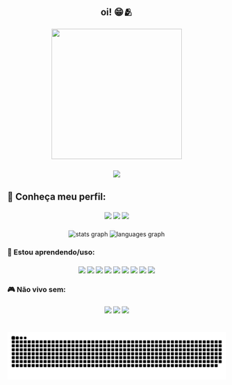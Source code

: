 <h2 align="center">oi! 😁🫂</h2>

<div align="center">
  <img width="300" height="300" src="https://i.makeagif.com/media/6-13-2015/NRO131.gif">
</div>

###

<div align="center">
  <img src="https://visitor-badge.laobi.icu/badge?page_id=juliacvieira.juliacvieira&"  />
</div>

###

<h2 align="left">📍  Conheça meu perfil:</h2>

###

<div align="center">
  <img src="https://img.shields.io/badge/Gmail-D14836?style=for-the-badge&logo=gmail&logoColor=white" height="25" />
  <img src="https://img.shields.io/badge/Discord-7289DA?style=for-the-badge&logo=discord&logoColor=white" height="25" />
  <img src="https://img.shields.io/badge/Instagram-E4405F?style=for-the-badge&logo=instagram&logoColor=white" height="25" />
</div>

###

<div align="center">
  <img src="https://github-readme-stats.vercel.app/api?username=juliacvieira&hide_title=false&hide_rank=false&show_icons=true&include_all_commits=true&count_private=true&disable_animations=false&theme=tokyonight&locale=en&hide_border=false" height="150" alt="stats graph"  />
  <img src="https://github-readme-stats.vercel.app/api/top-langs?username=juliacvieira&locale=en&hide_title=false&layout=compact&card_width=320&langs_count=5&theme=tokyonight&hide_border=false" height="150" alt="languages graph"  />
</div>

###

<h3 align="left">🧠  Estou aprendendo/uso:</h3>

###

<div align="center">
  <img src="https://img.shields.io/badge/Python-14354C?style=for-the-badge&logo=python&logoColor=white" height="25" />
  <img src="https://img.shields.io/badge/R-276DC3?style=for-the-badge&logo=r&logoColor=white" height="25" />
  <img src="https://img.shields.io/badge/HTML-239120?style=for-the-badge&logo=html5&logoColor=white" height="25" />
  <img src="https://img.shields.io/badge/Markdown-000000?style=for-the-badge&logo=markdown&logoColor=white" height="25" />
  <img src="https://img.shields.io/badge/MySQL-00000F?style=for-the-badge&logo=mysql&logoColor=white" height="25" />
  <img src="https://img.shields.io/badge/Microsoft_Excel-217346?style=for-the-badge&logo=microsoft-excel&logoColor=white" height="25" />
  <img src="https://img.shields.io/badge/Visual_Studio_Code-0078D4?style=for-the-badge&logo=visual%20studio%20code&logoColor=white" height="25" />
  <img src="https://img.shields.io/badge/RStudio-75AADB?style=for-the-badge&logo=RStudio&logoColor=white" height="25" />
  <img src="https://img.shields.io/badge/Spyder%20Ide-FF0000?style=for-the-badge&logo=spyder%20ide&logoColor=white" height="25" />
</div>

###

<h3 align="left">🎮  Não vivo sem:</h3>

###

<div align="center">
  <img src="https://img.shields.io/badge/Spotify-1ED760?&style=for-the-badge&logo=spotify&logoColor=white" height="25" />
  <img src="https://img.shields.io/badge/PlayStation-003791?style=for-the-badge&logo=playstation&logoColor=white" height="25" />
  <img src="https://img.shields.io/badge/FIFA-B7312F?style=for-the-badge&logo=fifa&logoColor=white" height="25" />
</div>

###

<br clear="both">

<img src="https://raw.githubusercontent.com/juliacvieira/juliacvieira/output/snake.svg" alt="Snake animation" />

###
